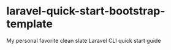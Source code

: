 # laravel-quick-start-bootstrap-template
My personal favorite clean slate Laravel CLI quick start guide
